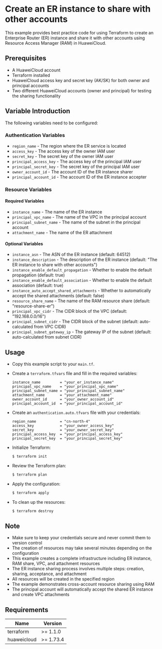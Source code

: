 # Create an ER instance to share with other accounts

This example provides best practice code for using Terraform to create an Enterprise Router (ER) instance and share it
with other accounts using Resource Access Manager (RAM) in HuaweiCloud.

## Prerequisites

* A HuaweiCloud account
* Terraform installed
* HuaweiCloud access key and secret key (AK/SK) for both owner and principal accounts
* Two different HuaweiCloud accounts (owner and principal) for testing the sharing functionality

## Variable Introduction

The following variables need to be configured:

### Authentication Variables

* `region_name` - The region where the ER service is located
* `access_key` - The access key of the owner IAM user
* `secret_key` - The secret key of the owner IAM user
* `principal_access_key` - The access key of the principal IAM user
* `principal_secret_key` - The secret key of the principal IAM user
* `owner_account_id` - The account ID of the ER instance sharer
* `principal_account_id` - The account ID of the ER instance accepter

### Resource Variables

#### Required Variables

* `instance_name` - The name of the ER instance
* `principal_vpc_name` - The name of the VPC in the principal account
* `principal_subnet_name` - The name of the subnet in the principal account
* `attachment_name` - The name of the ER attachment

#### Optional Variables

* `instance_asn` - The ASN of the ER instance (default: 64512)
* `instance_description` - The description of the ER instance (default: "The ER instance to share with other accounts")
* `instance_enable_default_propagation` - Whether to enable the default propagation (default: true)
* `instance_enable_default_association` - Whether to enable the default association (default: true)
* `instance_auto_accept_shared_attachments` - Whether to automatically accept the shared attachments (default: false)
* `resource_share_name` - The name of the RAM resource share (default: "resource-share-er")
* `principal_vpc_cidr` - The CIDR block of the VPC (default: "192.168.0.0/16")
* `principal_subnet_cidr` - The CIDR block of the subnet (default: auto-calculated from VPC CIDR)
* `principal_subnet_gateway_ip` - The gateway IP of the subnet (default: auto-calculated from subnet CIDR)

## Usage

* Copy this example script to your `main.tf`.

* Create a `terraform.tfvars` file and fill in the required variables:

  ```hcl
  instance_name         = "your_er_instance_name"
  principal_vpc_name    = "your_principal_vpc_name"
  principal_subnet_name = "your_principal_subnet_name"
  attachment_name       = "your_attachment_name"
  owner_account_id      = "your_owner_account_id"
  principal_account_id  = "your_principal_account_id"
  ```

* Create an `authentication.auto.tfvars` file with your credentials:

  ```hcl
  region_name           = "cn-north-4"
  access_key            = "your_owner_access_key"
  secret_key            = "your_owner_secret_key"
  principal_access_key  = "your_principal_access_key"
  principal_secret_key  = "your_principal_secret_key"
  ```

* Initialize Terraform:

  ```bash
  $ terraform init
  ```

* Review the Terraform plan:

  ```bash
  $ terraform plan
  ```

* Apply the configuration:

  ```bash
  $ terraform apply
  ```

* To clean up the resources:

  ```bash
  $ terraform destroy
  ```

## Note

* Make sure to keep your credentials secure and never commit them to version control
* The creation of resources may take several minutes depending on the configuration
* This example creates a complete infrastructure including ER instance, RAM share, VPC, and attachment resources
* The ER instance sharing process involves multiple steps: creation, sharing, acceptance, and attachment
* All resources will be created in the specified region
* The example demonstrates cross-account resource sharing using RAM
* The principal account will automatically accept the shared ER instance and create VPC attachments

## Requirements

| Name        | Version   |
|-------------|-----------|
| terraform   | >= 1.1.0  |
| huaweicloud | >= 1.73.4 |
